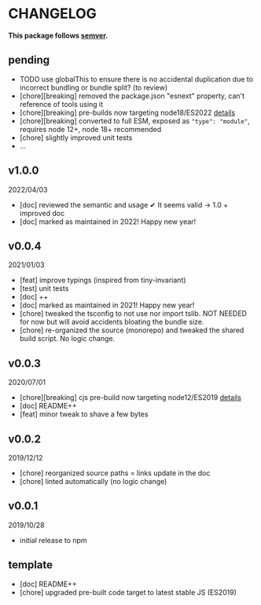 # CHANGELOG
**This package follows [semver](https://semver.org/).**

## pending
* TODO use globalThis to ensure there is no accidental duplication due to incorrect bundling or bundle split? (to review)
* [chore][breaking] removed the package.json "esnext" property, can't reference of tools using it
* [chore][breaking] pre-builds now targeting node18/ES2022 [details](../../0-CONTRIBUTING/06-conventions--js--modules.md)
* [chore][breaking] converted to full ESM, exposed as `"type": "module"`, requires node 12+, node 18+ recommended
* [chore] slightly improved unit tests
* ...

## v1.0.0
2022/04/03
* [doc] reviewed the semantic and usage ✔ It seems valid -> 1.0 + improved doc
* [doc] marked as maintained in 2022! Happy new year!

## v0.0.4
2021/01/03
* [feat] improve typings (inspired from tiny-invariant)
* [test] unit tests
* [doc] ++
* [doc] marked as maintained in 2021! Happy new year!
* [chore] tweaked the tsconfig to not use nor import tslib. NOT NEEDED for now but will avoid accidents bloating the bundle size.
* [chore] re-organized the source (monorepo) and tweaked the shared build script. No logic change.

## v0.0.3
2020/07/01
* [chore][breaking] cjs pre-build now targeting node12/ES2019 [details](../../CONTRIBUTING/module-exports.md)
* [doc] README++
* [feat] minor tweak to shave a few bytes

## v0.0.2
2019/12/12
* [chore] reorganized source paths = links update in the doc
* [chore] linted automatically (no logic change)

## v0.0.1
2019/10/28
* initial release to npm

## template
* [doc] README++
* [chore] upgraded pre-built code target to latest stable JS (ES2019)
